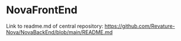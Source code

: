 # NovaFrontEnd
Link to readme.md of central repository: https://github.com/Revature-Nova/NovaBackEnd/blob/main/README.md
